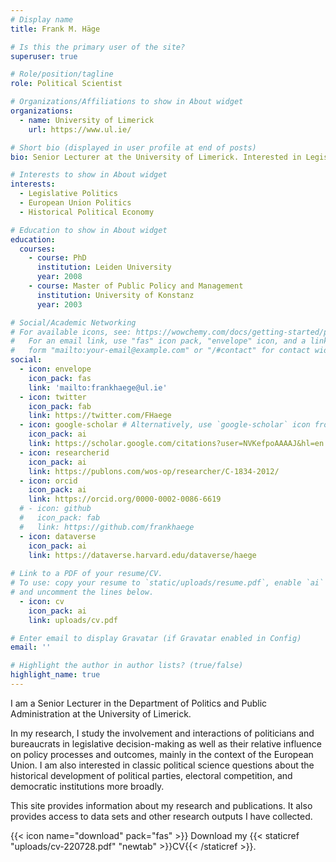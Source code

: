 ```yaml
---
# Display name
title: Frank M. Häge

# Is this the primary user of the site?
superuser: true

# Role/position/tagline
role: Political Scientist

# Organizations/Affiliations to show in About widget
organizations:
  - name: University of Limerick
    url: https://www.ul.ie/

# Short bio (displayed in user profile at end of posts)
bio: Senior Lecturer at the University of Limerick. Interested in Legislative Politics, European Union Politics, and Historical Political Economy.

# Interests to show in About widget
interests:
  - Legislative Politics
  - European Union Politics
  - Historical Political Economy

# Education to show in About widget
education:
  courses:
    - course: PhD
      institution: Leiden University
      year: 2008
    - course: Master of Public Policy and Management
      institution: University of Konstanz
      year: 2003

# Social/Academic Networking
# For available icons, see: https://wowchemy.com/docs/getting-started/page-builder/#icons
#   For an email link, use "fas" icon pack, "envelope" icon, and a link in the
#   form "mailto:your-email@example.com" or "/#contact" for contact widget.
social:
  - icon: envelope
    icon_pack: fas
    link: 'mailto:frankhaege@ul.ie'
  - icon: twitter
    icon_pack: fab
    link: https://twitter.com/FHaege
  - icon: google-scholar # Alternatively, use `google-scholar` icon from `ai` icon pack
    icon_pack: ai
    link: https://scholar.google.com/citations?user=NVKefpoAAAAJ&hl=en
  - icon: researcherid
    icon_pack: ai
    link: https://publons.com/wos-op/researcher/C-1834-2012/ 
  - icon: orcid
    icon_pack: ai
    link: https://orcid.org/0000-0002-0086-6619
  # - icon: github
  #   icon_pack: fab
  #   link: https://github.com/frankhaege
  - icon: dataverse
    icon_pack: ai
    link: https://dataverse.harvard.edu/dataverse/haege    
 
# Link to a PDF of your resume/CV.
# To use: copy your resume to `static/uploads/resume.pdf`, enable `ai` icons in `params.toml`,
# and uncomment the lines below.
  - icon: cv
    icon_pack: ai
    link: uploads/cv.pdf

# Enter email to display Gravatar (if Gravatar enabled in Config)
email: ''

# Highlight the author in author lists? (true/false)
highlight_name: true
---
```


I am a Senior Lecturer in the Department of Politics and Public Administration at the University of Limerick. 

In my research, I study the involvement and interactions of politicians and bureaucrats in legislative decision-making as well as their relative influence on policy processes and outcomes, mainly in the context of the European Union. I am also interested in classic political science questions about the historical development of political parties, electoral competition, and democratic institutions more broadly.

This site provides information about my research and publications. It also provides access to data sets and other research outputs I have collected.

{{< icon name="download" pack="fas" >}} Download my {{< staticref "uploads/cv-220728.pdf" "newtab" >}}CV{{< /staticref >}}.

